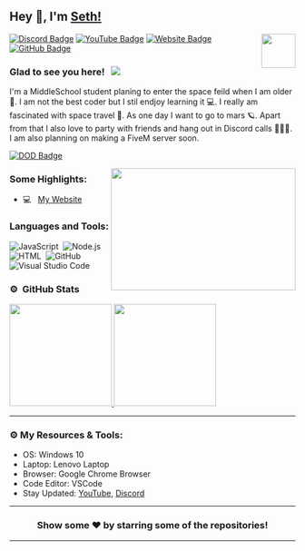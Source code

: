 ## Hey 👋, I'm [Seth!](https://github.com/seththekings/)

<img align="right" height="60" width="60" alt="" src="/pfp.jpg" />

[![Discord Badge](https://img.shields.io/badge/-Discord-0e76a8?style=flat-square&logo=Discord&logoColor=white)](https://sethhalsey.me/discord)
[![YouTube Badge](https://img.shields.io/badge/-YouTube-e02828?style=flat-square&logo=YouTube&logoColor=white)](https://sethhalsey.me/youtube)
[![Website Badge](https://img.shields.io/badge/Website-3b5998?style=flat-square&logo=google-chrome&logoColor=white)](https://sethhalsey.me/)
[![GitHub Badge](https://img.shields.io/badge/-GitHub-ffffff?style=flat-square&logo=Github&logoColor=black)](https://sethhalsey.me/github)

### Glad to see you here! &nbsp; ![](https://komarev.com/ghpvc/?username=Itz-Hyperz&label=Views&color=blue&style=plastic)

I'm a MiddleSchool student planing to enter the space feild when I am older 🚀. I am not the best coder but I stil endjoy learning it 💻. I really am fascinated with space travel 🌌. As one day I want to go to mars 🪐. Apart from that I also love to party with friends and hang out in Discord calls 👨🏻‍💻. I am also planning on making a FiveM server soon.

[![DOD Badge](https://img.shields.io/badge/TEAM-DEVING%20ON%20DISCORD-17a6ec?style=for-the-badge)](https://github.com/devingondiscord)

<img align="right" height="215" width="325" alt="" src="https://cdn.dribbble.com/users/416610/screenshots/4801105/coding_desk_flat_vector_ui_ux_design_illustration_motion_animation_gif2.gif" />


### Some Highlights:

- 💻 &nbsp; [My Website](sethhalsey.me)

### Languages and Tools:

![JavaScript](https://img.shields.io/badge/-JavaScript-333333?style=flat&logo=javascript)&nbsp;
![Node.js](https://img.shields.io/badge/-Node.js-333333?style=flat&logo=node.js)&nbsp;
![HTML](https://img.shields.io/badge/-HTML-333333?style=flat&logo=HTML5)&nbsp;
![GitHub](https://img.shields.io/badge/-GitHub-333333?style=flat&logo=github)&nbsp;
![Visual Studio Code](https://img.shields.io/badge/-Visual%20Studio%20Code-333333?style=flat&logo=visual-studio-code&logoColor=007ACC)&nbsp;

### ⚙️ &nbsp;GitHub Stats

<p align="left">
<a href="https://github.com/SethTheKings">
  <img height="180em" src="https://github-readme-stats-eight-theta.vercel.app/api?username=Itz-Hyperz&show_icons=true&theme=react&include_all_commits=true&count_private=true"/>
  <img height="180em" src="https://github-readme-stats-eight-theta.vercel.app/api/top-langs/?username=Itz-Hyperz&layout=compact&langs_count=8&theme=react"/>
</a>
</p>

---

### ⚙️ My Resources & Tools:

- OS: Windows 10
- Laptop: Lenovo Laptop
- Browser: Google Chrome Browser
- Code Editor: VSCode
- Stay Updated: [YouTube](https://www.youtube.com/channel/UCR3SrWsSgD4aM79MtjN68jA), [Discord](sethhalsey.me/discord)

---

<h3 align=center>Show some ❤️ by starring some of the repositories!</h3>

---
